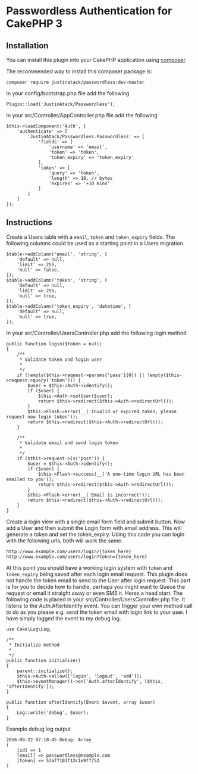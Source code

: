 # Passwordless Authentication for CakePHP 3

## Installation

You can install this plugin into your CakePHP application using [composer](http://getcomposer.org).

The recommended way to install this composer package is:

```
composer require justinatack/passwordless:dev-master
```

In your config/bootstrap.php file add the following

```
Plugin::load('JustinAtack/Passwordless');
```

In your src/Controller/AppController.php file add the following

```
$this->loadComponent('Auth', [
    'authenticate' => [
        'JustinAtack/Passwordless.Passwordless' => [
            'fields' => [
                'username' => 'email',
                'token' => 'token',
                'token_expiry' => 'token_expiry'
            ],
            'token' => [
                'query' => 'token',
                'length' => 10, // bytes
                'expires' => '+10 mins'
            ]
        ]
    ]
]);
```

## Instructions

Create a Users table with a ```email```, ```token``` and ```token_expiry``` fields. The following columns could be used as a starting point in a Users migration.
```
$table->addColumn('email', 'string', [
    'default' => null,
    'limit' => 255,
    'null' => false,
]);
$table->addColumn('token', 'string', [
    'default' => null,
    'limit' => 255,
    'null' => true,
]);
$table->addColumn('token_expiry', 'datetime', [
    'default' => null,
    'null' => true,
]);
```

In your src/Controller/UsersController.php add the following login method
```
public function login($token = null)
{
    /**
     * Validate token and login user
     *
     */
    if (!empty($this->request->params['pass'][0]) || !empty($this->request->query('token'))) {
        $user = $this->Auth->identify();
        if ($user) {
            $this->Auth->setUser($user);
            return $this->redirect($this->Auth->redirectUrl());
        }
        $this->Flash->error(__('Invalid or expired token, please request new login token'));
        return $this->redirect($this->Auth->redirectUrl());
    }

    /**
     * Validate email and send login token
     *
     */
    if ($this->request->is('post')) {
        $user = $this->Auth->identify();
        if ($user) {
            $this->Flash->success(__('A one-time login URL has been emailed to you'));
            return $this->redirect($this->Auth->redirectUrl());
        }
        $this->Flash->error(__('Email is incorrect'));
        return $this->redirect($this->Auth->redirectUrl());
    }
}
```

Create a login view with a single email form field and submit button. Now add a User and then submit the Login form with email address. This will generate a token and set the token_expiry. Using this code you can login with the following urls, both will work the same.
```
http://www.example.com/users/login/{token_here}
http://www.example.com/users/login?token={token_here}
```

At this point you should have a working login system with ```token``` and ```token_expiry``` being saved after each login email request. This plugin does not handle the token email to send to the User after login request. This part is for you to decide how to handle, perhaps you might want to Queue the request or email it straight away or even SMS it. Heres a head start. The following code is placed in your src/Controller/UsersController.php file. It listens to the Auth.AfterIdentify event. You can trigger your own method call to do as you please e.g. send the token email with login link to your user. I have simply logged the event to my debug log.

```
use Cake\Log\Log;

/**
 * Initialize method
 *
 */
public function initialize()
{
    parent::initialize();
    $this->Auth->allow(['login', 'logout', 'add']);
    $this->eventManager()->on('Auth.afterIdentify', [$this, 'afterIdentify']);
}

public function afterIdentify(Event $event, array $user)
{
    Log::write('debug', $user);
}
```

Example debug log output
```
2016-08-22 07:18:45 Debug: Array
(
    [id] => 1
    [email] => passwordless@example.com
    [token] => 53af7103f12c1e9ff752
)
```
